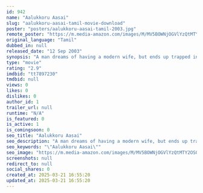 ```yaml
---
id: 942
name: "Aalukkoru Aasai"
slug: "aalukkoru-aasai-tamil-movie-download"
poster: "posters/aalukkoru-aasai-tamil-2003.jpg"
remote_poster: "https://m.media-amazon.com/images/M/MV5BOWNjOGVlYzQtMTY2OS00ZWNhLWI0YjUtYWFhM2MzMWJkNDI2XkEyXkFqcGdeQXVyMjA4OTI5NDQ@._V1_SX300.jpg"
original_language: "Tamil"
dubbed_in: null
released_date: "12 Sep 2003"
synopsis: "A man dreams of having a modern wife, but ends up trapped in a marriage to an illiterate village girl."
type: "movie"
rating: "2.9"
imdbid: "tt7897230"
tmdbid: null
views: 0
likes: 0
dislikes: 0
author_id: 1
trailer_url: null
runtime: "N/A"
is_featured: 0
is_active: 1
is_comingsoon: 0
seo_title: "Aalukkoru Aasai"
seo_description: "A man dreams of having a modern wife, but ends up trapped in a marriage to an illiterate village girl."
seo_keywords: "\"Aalukkoru Aasai\""
seo_image: "https://m.media-amazon.com/images/M/MV5BOWNjOGVlYzQtMTY2OS00ZWNhLWI0YjUtYWFhM2MzMWJkNDI2XkEyXkFqcGdeQXVyMjA4OTI5NDQ@._V1_SX300.jpg"
screenshots: null
redirect_to: null
social_shares: 0
created_at: 2025-03-21 16:55:20
updated_at: 2025-03-21 16:55:20
---
```


